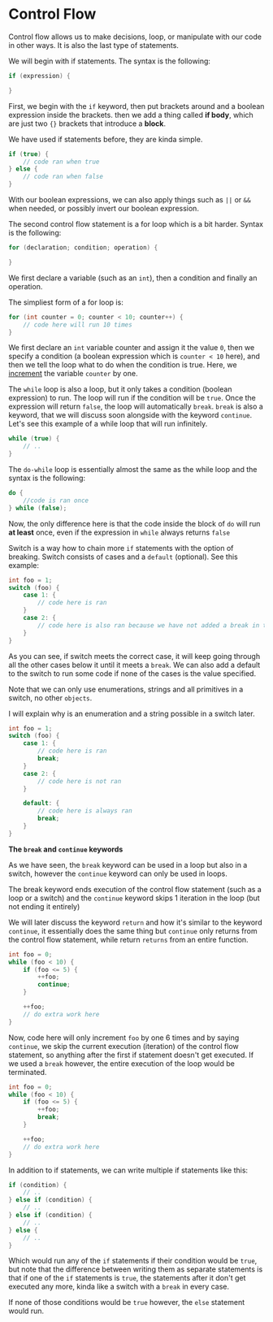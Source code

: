 # Control Flow
Control flow allows us to make decisions, loop, or manipulate with our code in other ways. It is also the last type of statements.

We will begin with if statements. The syntax is the following:
```java
if (expression) {

}
```

First, we begin with the `if` keyword, then put brackets around and a boolean expression inside the brackets. then we add a thing called **if body**, which are just two `{}` brackets that introduce a **block**.

We have used if statements before, they are kinda simple.
```java
if (true) {
    // code ran when true
} else {
    // code ran when false
}
```

With our boolean expressions, we can also apply things such as `||` or `&&` when needed, or possibly invert our boolean expression.

The second control flow statement is a for loop which is a bit harder.
Syntax is the following:
```java
for (declaration; condition; operation) {

}
```

We first declare a variable (such as an `int`), then a condition and finally an operation.

The simpliest form of a for loop is:
```java
for (int counter = 0; counter < 10; counter++) {
    // code here will run 10 times
}
```

We first declare an `int` variable counter and assign it the value `0`, then we specify a condition (a boolean expression which is `counter < 10` here), and then we tell the loop what to do when the condition is true. Here, we [increment](03_Operators.md#unary-operators) the variable `counter` by one.

The `while` loop is also a loop, but it only takes a condition (boolean expression) to run. The loop will run if the condition will be `true`. Once the expression will return `false`, the loop will automatically `break`. `break` is also a keyword, that we will discuss soon alongside with the keyword `continue`. Let's see this example of a while loop that will run infinitely.
```java
while (true) {
    // ..
}
```

The `do-while` loop is essentially almost the same as the while loop and the syntax is the following:
```java
do {
    //code is ran once
} while (false);
```

Now, the only difference here is that the code inside the block of `do` will run **at least** once, even if the expression in `while` always returns `false`

Switch is a way how to chain more `if` statements with the option of breaking. Switch consists of cases and a `default` (optional).
See this example:
```java
int foo = 1;
switch (foo) {
    case 1: {
        // code here is ran
    }
    case 2: {
        // code here is also ran because we have not added a break in the first case
    }
}
```

As you can see, if switch meets the correct case, it will keep going through all the other cases below it until it meets a `break`.
We can also add a default to the switch to run some code if none of the cases is the value specified.

Note that we can only use enumerations, strings and all primitives in a switch, no other `objects`.

I will explain why is an enumeration and a string possible in a switch later.
```java
int foo = 1;
switch (foo) {
    case 1: {
        // code here is ran
        break;
    }
    case 2: {
        // code here is not ran
    }

    default: {
        // code here is always ran
        break;
    }
}
```

**The `break` and `continue` keywords**

As we have seen, the `break` keyword can be used in a loop but also in a switch, however the `continue` keyword can only be used in loops.

The break keyword ends execution of the control flow statement (such as a loop or a switch) and the `continue` keyword skips 1 iteration in the loop (but not ending it entirely)

We will later discuss the keyword `return` and how it's similar to the keyword `continue`, it essentially does the same thing but `continue` only returns from the control flow statement, while return `returns` from an entire function.
```java
int foo = 0;
while (foo < 10) {
    if (foo <= 5) {
        ++foo;
        continue;
    }

    ++foo;
    // do extra work here
}
```

Now, code here will only increment `foo` by one 6 times and by saying `continue`, we skip the current execution (iteration) of the control flow statement, so anything after the first if statement doesn't get executed.
If we used a `break` however, the entire execution of the loop would be terminated.
```java
int foo = 0;
while (foo < 10) {
    if (foo <= 5) {
        ++foo;
        break;
    }

    ++foo;
    // do extra work here
}
```

In addition to if statements, we can write multiple if statements like this:
```java
if (condition) {
    // ..
} else if (condition) {
    // ..
} else if (condition) {
    // ..
} else {
    // ..
}
```

Which would run any of the `if` statements if their condition would be `true`, but note that the difference between writing them as separate statements is that if one of the `if` statements is `true`, the statements after it don't get executed any more, kinda like a switch with a `break` in every case.

If none of those conditions would be `true` however, the `else` statement would run.